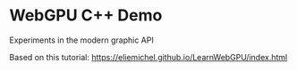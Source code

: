 # WebGPU C++ Demo

Experiments in the modern graphic API

Based on this tutorial: https://eliemichel.github.io/LearnWebGPU/index.html
